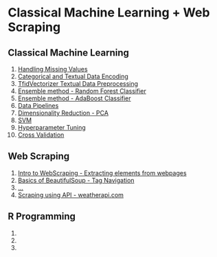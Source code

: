 # Classical Machine Learning + Web Scraping

## Classical Machine Learning

1. [Handling Missing Values](lab_programs/1%20Handling%20missing%20values.ipynb)
1. [Categorical and Textual Data Encoding](lab_programs/2%20Categorical%20and%20Text%20data%20encoding.ipynb)
1. [TfidVectorizer Textual Data Preprocessing](lab_programs/5%20TfidVectorizer%20Textual%20Data%20Preprocessing.ipynb)
1. [Ensemble method - Random Forest Classifier](lab_programs/3%20Random%20Forest.ipynb)
1. [Ensemble method - AdaBoost Classifier](lab_programs/4%20Adaboost.ipynb)
1. [Data Pipelines](lab_programs/6%20Pipelines.ipynb)
1. [Dimensionality Reduction - PCA](lab_programs/7%20Principal%20Component%20Analysis.ipynb)
1. [SVM](lab_programs/8%20SVM%20-%20Loan%20Status%20Prediction.ipynb)
1. [Hyperparameter Tuning](lab_programs/9%20Hyperparameter%20tuning.ipynb)
1. [Cross Validation](lab_programs/10%20Cross%20Validation.ipynb)

## Web Scraping

1. [Intro to WebScraping - Extracting elements from webpages](web_scraping/1%20Intro%20to%20WebScraping.ipynb)
1. [Basics of BeautifulSoup - Tag Navigation](web_scraping/2%20Basics%20of%20BeautifulSoup.ipynb)
1. [...]()
1. [Scraping using API - weatherapi.com](web_scraping/4%20Scraping%20using%20API.ipynb)

## R Programming
1. []()
1. []()
1. []()
